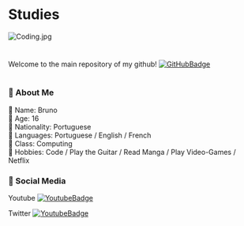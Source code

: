 # Studies
![Coding.jpg](https://blog.netzee.com.br/wp-content/uploads/2017/10/blog-netzee-principais-linguagens-de-programacao-usadas-na-criacao-de-um-site-980x490.png)
#
Welcome to the main repository of my github! [![GitHubBadge](https://img.shields.io/badge/GitHub.io-Neztle-ff63c1?style=flat-square)](https://github.com/Neztle)
# 
### 📌 About Me
📍 Name: Bruno<br>
📍 Age: 16 <br>
📍 Nationality: Portuguese<br>
📍 Languages: Portuguese / English / French<br>
📍 Class: Computing<br>
📍 Hobbies: Code / Play the Guitar / Read Manga / Play Video-Games / Netflix<br>

### 📌 Social Media

Youtube [![YoutubeBadge](https://img.shields.io/badge/Youtube-Neztle-00acfe?style=flat-square)](https://www.youtube.com/channel/UCSP2v3ZtWwEsTIJIylURezw?view_as=subscriber)<br>

Twitter [![YoutubeBadge](https://img.shields.io/badge/Twitter-brunuumiguel-00acfe?style=flat-square)](https://twitter.com/brunuumiguel)
